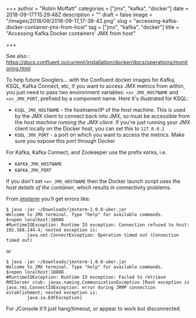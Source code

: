 +++
author = "Robin Moffatt"
categories = ["jmx", "kafka", "docker"]
date = 2018-09-17T15:29:48Z
description = ""
draft = false
image = "/images/2018/09/2018-09-17_17-38-42.png"
slug = "accessing-kafka-docker-container-jmx-from-host"
tag = ["jmx", "kafka", "docker"]
title = "Accessing Kafka Docker containers' JMX from host"

+++

See also : https://docs.confluent.io/current/installation/docker/docs/operations/monitoring.html

To help future Googlers… with the Confluent docker images for Kafka, KSQL, Kafka Connect, etc, if you want to access JMX metrics from within, you just need to pass two environment variables: `<x>_JMX_HOSTNAME` and `<x>_JMX_PORT`, prefixed by a component name. Here it's illustrated for KSQL: 

* `KSQL_JMX_HOSTNAME` - the hostname/IP of the *host* machine. This is used by the JMX client to connect back into JMX, so must be accessible from the _host machine running the JMX client_. If you're just running your JMX client locally on the Docker host, you can set this to `127.0.0.1`
* `KSQL_JMX_PORT` - a port on which you want to access the metrics. Make sure you expose this port through Docker

For Kafka, Kafka Connect, and Zookeeper use the prefix `KAFKA`, i.e.

* `KAFKA_JMX_HOSTNAME`
* `KAFKA_JMX_PORT`

If you don't set `<x>_JMX_HOSTNAME` then the Docker launch script uses the _host details of the container_, which results in connectivity problems. 

From [jmxterm](http://wiki.cyclopsgroup.org/jmxterm/) you'll get errors like: 

```
$ java -jar ~/Downloads/jmxterm-1.0.0-uber.jar
Welcome to JMX terminal. Type "help" for available commands.
$>open localhost:18088
#RuntimeIOException: Runtime IO exception: Connection refused to host: 192.168.144.4; nested exception is:
        java.net.ConnectException: Operation timed out (Connection timed out)
```

or 

```
$ java -jar ~/Downloads/jmxterm-1.0.0-uber.jar
Welcome to JMX terminal. Type "help" for available commands.
$>open localhost:18088
#RuntimeIOException: Runtime IO exception: Failed to retrieve RMIServer stub: javax.naming.CommunicationException [Root exception is java.rmi.ConnectIOException: error during JRMP connection establishment; nested exception is:
        java.io.EOFException]
```

For JConsole it'll just hang/timeout, or appear to work but disconnected.


